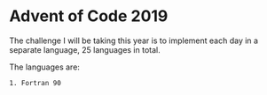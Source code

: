 # Advent of Code 2019

The challenge I will be taking this year is to implement each day in a separate language, 25 languages in total.

The languages are:
	
	1. Fortran 90